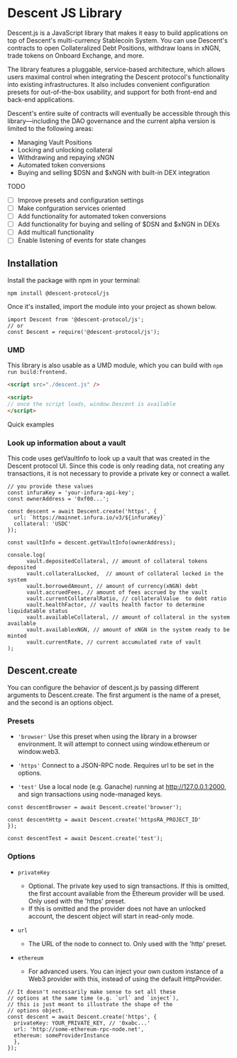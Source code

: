 # Descent JS Library
Descent.js is a JavaScript library that makes it easy to build applications on top of Descent's multi-currency Stablecoin System. You can use Descent's contracts to open Collateralized Debt Positions, withdraw loans in xNGN, trade tokens on Onboard Exchange, and more.

The library features a pluggable, service-based architecture, which allows users maximal control when integrating the Descent protocol's functionality into existing infrastructures. It also includes convenient configuration presets for out-of-the-box usability, and support for both front-end and back-end applications.

Descent's entire suite of contracts will eventually be accessible through this library—including the DAO governance and the current alpha version is limited to the following areas:

- Managing Vault Positions
- Locking and unlocking collateral
- Withdrawing and repaying xNGN
- Automated token conversions
- Buying and selling $DSN and $xNGN with built-in DEX integration

TODO
- [ ] Improve presets and configuration settings
- [ ] Make confguration services oriented
- [ ] Add functionality for automated token conversions
- [ ] Add functionality for buying and selling of $DSN and $xNGN in DEXs
- [ ] Add multicall functionality
- [ ] Enable listening of events for state changes 
## Installation

Install the package with npm in your terminal:
```tsx
npm install @descent-protocol/js
```
Once it's installed, import the module into your project as shown below.
```tsx
import Descent from '@descent-protocol/js';
// or
const Descent = require('@descent-protocol/js');
```

### UMD
This library is also usable as a UMD module, which you can build with `npm run build:frontend.`
```html
<script src="./descent.js" />

<script>
// once the script loads, window.Descent is available
</script>
```

Quick examples

### Look up information about a vault

This code uses getVaultInfo to look up a vault that was created in the Descent protocol UI. Since this code is only reading data, not creating any transactions, it is not necessary to provide a private key or connect a wallet.
``` tsx
// you provide these values
const infuraKey = 'your-infura-api-key';
const ownerAddress = '0xf00...';

const descent = await Descent.create('https', {
  url: `https://mainnet.infura.io/v3/${infuraKey}`
  collateral: 'USDC'
});

const vaultInfo = descent.getVaultInfo(ownerAddress);
```

``` tsx
console.log(
      vault.depositedCollateral, // amount of collateral tokens deposited
      vault.collateralLocked,  // amount of collateral locked in the system
      vault.borrowedAmount, // amount of currency(xNGN) debt
      vault.accruedFees, // amount of fees accrued by the vault
      vault.currentCollateralRatio, // collateralValue  to debt ratio
      vault.healthFactor, // vaults health factor to determine liquidatable status
      vault.availableCollateral, // amount of collateral in the system available
      vault.availablexNGN, // amount of xNGN in the system ready to be minted
      vault.currentRate, // current accumulated rate of vault
);
```

## Descent.create
You can configure the behavior of descent.js by passing different arguments to Descent.create. The first argument is the name of a preset, and the second is an options object.

### Presets
* `'browser'`
Use this preset when using the library in a browser environment. It will attempt to connect using window.ethereum or window.web3.

* `'https'`
Connect to a JSON-RPC node. Requires url to be set in the options.

* `'test'`
Use a local node (e.g. Ganache) running at http://127.0.0.1:2000, and sign transactions using node-managed keys.

```tsx
const descentBrowser = await Descent.create('browser');

const descentHttp = await Descent.create('httpsRA_PROJECT_ID'
});

const descentTest = await Descent.create('test');
```
### Options
* `privateKey`
    * Optional. The private key used to sign transactions. If this is omitted, the first account available from the Ethereum provider will be used. Only used with the 'https' preset.
    * If this is omitted and the provider does not have an unlocked account, the descent object will start in read-only mode.
* `url`
    * The URL of the node to connect to. Only used with the 'http' preset.

* `ethereum`
    * For advanced users. You can inject your own custom instance of a Web3 provider with this, instead of using the default HttpProvider.

```tsx
// It doesn't necessarily make sense to set all these
// options at the same time (e.g. `url` and `inject`),
// this is just meant to illustrate the shape of the
// options object.
const descent = await Descent.create('https', {
  privateKey: YOUR_PRIVATE_KEY, // '0xabc...'
  url: 'http://some-ethereum-rpc-node.net',
  ethereum: someProviderInstance
  },
});
```